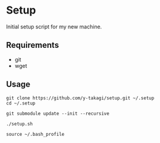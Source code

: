 # Setup
Initial setup script for my new machine.

## Requirements
- git
- wget

## Usage

``` shellsession
git clone https://github.com/y-takagi/setup.git ~/.setup
cd ~/.setup

git submodule update --init --recursive

./setup.sh

source ~/.bash_profile
```
